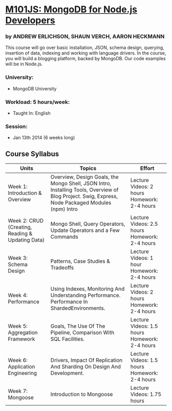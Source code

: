 # [M101JS: MongoDB for Node.js Developers](https://education.mongodb.com/ "Link to MongoDB university")
### by ANDREW ERLICHSON, SHAUN VERCH, AARON HECKMANN

This course will go over basic installation, JSON, schema design, querying, insertion of data, indexing and working with language drivers. In the course, you will build a blogging platform, backed by MongoDB. Our code examples will be in Node.js.

### University:
 -  MongoDB University
 
### Workload: 5 hours/week:
 - Taught In: English

### Session: 
 - Jan 13th 2014 (6 weeks long)	 

## Course Syllabus
Units | Topics | Effort
----|------|----
Week 1: Introduction & Overview	| Overview, Design Goals, the Mongo Shell, JSON Intro, Installing Tools, Overview of Blog Project. Swig, Express, Node Packaged Modules (npm) Intro	| Lecture Videos: 2 hours Homework: 2-4 hours 
Week 2: CRUD (Creating, Reading & Updating Data) | Mongo Shell, Query Operators, Update Operators and a Few Commands | Lecture Videos: 2.5 hours Homework: 2-4 hours 
Week 3: Schema Design | Patterns, Case Studies & Tradeoffs | Lecture Videos: 1 hour Homework: 2-4 hours 
Week 4: Performance  | Using Indexes, Monitoring And Understanding Performance. Performance In ShardedEnvironments. | Lecture Videos: 2 hours Homework: 2-4 hours 
Week 5: Aggregation Framework | Goals, The Use Of The Pipeline, Comparison With SQL Facilities. | Lecture Videos: 1.5 hours Homework: 2-4 hours 
Week 6: Application Engineering | Drivers, Impact Of Replication And Sharding On Design And Development. | Lecture Videos: 1.5 hours Homework: 2-4 hours 
Week 7: Mongoose | Introduction to Mongoose | Lecture Videos: 1.75 hours 